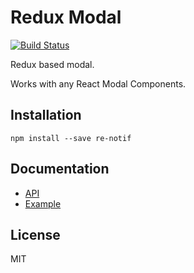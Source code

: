 # Redux Modal

[![Build Status](https://travis-ci.org/yesmeck/redux-modal.svg?branch=master)](https://travis-ci.org/yesmeck/redux-modal)

Redux based modal.

Works with any React Modal Components.

## Installation

```
npm install --save re-notif
```

## Documentation

* [API](/docs/api.md)
* [Example](/example)

## License

MIT
